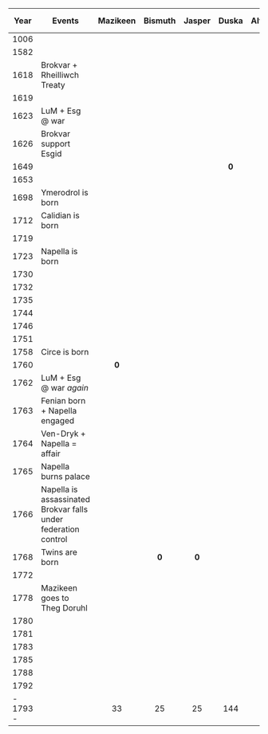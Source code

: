 | Year     | Events                                                              | **Mazikeen** | **Bismuth** | **Jasper** | **Duska** | **Alfread** | **Rolbam** | **Seram** | **Malkath** | **Stronvan** | Napella | Lupella | Amorella | Ven Dryk | Calidian | Ymerodrol | Fenian | Circe | Lucius | Roderika | Jarae |
| -------- | ------------------------------------------------------------------- | :----------: | :---------: | :--------: | :-------: | :---------: | :--------: | :-------: | :---------: | :----------: | :-----: | :-----: | :------: | :------: | :------: | :-------: | :----: | :---: | :----: | :------: | :---: |
| 1006     |                                                                     |              |             |            |           |             |            |           |    **0**    |              |         |         |          |          |          |           |        |       |        |          |       |
| 1582     |                                                                     |              |             |            |           |             |   **0**    |           |             |              |         |         |          |          |          |           |        |       |        |          |       |
| 1618     | Brokvar + Rheilliwch Treaty                                         |              |             |            |           |             |            |           |             |              |         |         |          |          |          |           |        |       |        |          |       |
| 1619     |                                                                     |              |             |            |           |             |            |           |             |              |         |         |          |  **0**   |          |           |        |       |        |          |       |
| 1623     | LuM + Esg @ war                                                     |              |             |            |           |             |            |           |             |              |         |         |          |          |          |           |        |       |        |          |       |
| 1626     | Brokvar support Esgid                                               |              |             |            |           |             |            |           |             |              |         |         |          |          |          |           |        |       |        |          |       |
| 1649     |                                                                     |              |             |            |   **0**   |             |            |           |             |              |         |         |          |          |          |           |        |       |        |          |       |
| 1653     |                                                                     |              |             |            |           |             |   **71**   |           |             |              |         |         |          |          |          |           |        |       |        |          |       |
| 1698     | Ymerodrol is born                                                   |              |             |            |           |             |            |           |             |              |         |         |          |          |          |   **0**   |        |       |        |          |       |
| 1712     | Calidian is born                                                    |              |             |            |           |             |            |           |             |              |         |         |          |          |  **0**   |           |        |       |        |          |       |
| 1719     |                                                                     |              |             |            |           |             |            |           |             |              |         |         |          |          |          |           |        |       |        |          |       |
| 1723     | Napella is born                                                     |              |             |            |           |             |            |           |             |              |  **0**  |         |          |          |          |           |        |       |        |          |       |
| 1730     |                                                                     |              |             |            |           |             |            |           |             |              |         |         |          |          |          |           |        |       |        |          |       |
| 1732     |                                                                     |              |             |            |           |             |            |           |             |              |         |         |          |          |          |           |        |       | **0**  |          |       |
| 1735     |                                                                     |              |             |            |           |             |            |   **0**   |             |              |         |         |          |          |          |           |        |       |        |          |       |
| 1744     |                                                                     |              |             |            |           |             |            |           |             |              |         |         |          |          |          |           |        |       |        |          |       |
| 1746     |                                                                     |              |             |            |           |             |            |           |             |              |         |         |          |          |          |           |        |       |        |          | **0** |
| 1751     |                                                                     |              |             |            |           |             |            |           |             |    **0**     |         |         |          |          |          |           |        |       |        |  **0**   |       |
| 1758     | Circe is born                                                       |              |             |            |           |             |            |           |             |              |         |         |          |          |          |           |        | **0** |        |          |       |
| 1760     |                                                                     |    **0**     |             |            |           |             |            |           |             |              |         |         |          |          |          |           |        |       |        |          |       |
| 1762     | LuM + Esg @ war *again*                                             |              |             |            |           |             |            |           |             |              |         |         |          |          |          |           |        |       |        |          |       |
| 1763     | Fenian born + Napella engaged                                       |              |             |            |           |             |            |           |             |              |         |         |          |          |          |           | **0**  |       |        |          |       |
| 1764     | Ven-Dryk + Napella = affair                                         |              |             |            |           |             |            |           |             |              |         |         |          |          |          |           |        |       |        |          |       |
| 1765     | Napella burns palace                                                |              |             |            |           |             |            |           |             |              |         |         |          |          |          |  **68**   |        |       |        |          |       |
| 1766     | Napella is assassinated </br>Brokvar falls under federation control |              |             |            |           |             |            |           |             |              | **43**  |  **0**  |          |          |          |           |        |       |        |          |       |
| 1768     | Twins are born                                                      |              |    **0**    |   **0**    |           |             |            |           |             |              |         |         |          |          |          |           |        |       |        |          |       |
| 1772     |                                                                     |              |             |            |           |             |            |           |             |              |         |         |          |          |          |           |        |       |        |          |       |
| 1778     | Mazikeen goes to Theg Doruhl                                        |              |             |            |           |             |            |    43     |             |              |         |         |          |          |          |           |        |       |   46   |          |       |
| 1780     |                                                                     |              |             |            |           |             |            |           |             |              |         |         |          |          |          |           |        |       |        |          |       |
| 1781     |                                                                     |              |             |            |           |    **0**    |            |           |             |              |         |         |          |          |          |           |        |       |        |          |       |
| 1783     |                                                                     |              |             |            |           |             |            |           |             |              |         |         |          |          |          |           |        |       | **51** |          |       |
| 1785     |                                                                     |              |             |            |           |             |            |           |             |              |         |         |  **0**   |          |          |           |        |       |        |          |       |
| 1788     |                                                                     |              |             |            |           |             |            |  **53**   |             |              |         |         |          |          |          |           |        |       |        |          |       |
| 1792     |                                                                     |              |             |            |           |             |            |           |             |    **48**    |         |         |          |          |          |           |        |       |        |          |       |
| - 1793 - |                                                                     |      33      |     25      |     25     |    144    |     12      |   (211)    |   (58)    |    (787)    |     (48)     |   70    |   27    |    8     |   174    |    84    |    96     |   30   |  35   |   61   |    42    |  47   |
